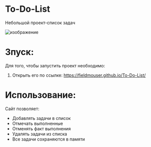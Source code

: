 # To-Do-List
Небольшой проект-список задач

![изображение](https://github.com/user-attachments/assets/99737cda-48a7-4a7e-8c65-aee65720f682)

# Зпуск:
Для того, чтобы запустить проект необходимо:
1. Открыть его по ссылке: https://fieldmouser.github.io/To-Do-List/

# Использование:
Сайт позволяет:
- Добавлять задачи в список
- Отмечать выполненные
- Отменять факт выполнения
- Удалять задачи из списка
- Все задачи сохраняются в памяти


